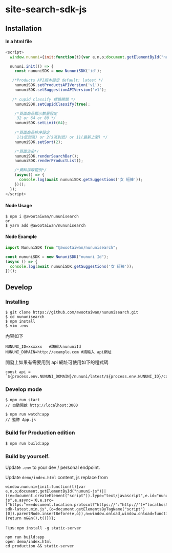 # site-search-sdk-js

## Installation

#### In a html file

```javascript
<script>
  window.nununi={init:function(t){var e,n,o;document.getElementById("nununi-js")||((e=document.createElement("script")).type="text/javascript",e.id="cupid-js",e.async=!0,e.src=("https:"===document.location.protocol?"https://":"http://")+"api.awoo.org/libs/nununi-sdk-latest.min.js",(o=document.getElementsByTagName("script")[0]).parentNode.insertBefore(e,o)),n=window.onload,window.onload=function(){return n&&n(),t()}}};

  nununi.init(() => {
    const nununiSDK = new NununiSDK('id');

   /*Products API版本設定 default: latest */
    nununiSDK.setProductsAPIVersion('v1');
    nununiSDK.setSuggestionAPIVersion('v1');
    
   /* cupid classify 標籤開關 */
    nununiSDK.setCupidClassify(true);

    /*頁面商品顯示數量設定
     32 or 64 or 80 */
    nununiSDK.setLimit(64);
    
    /*頁面商品排序設定
     1($低到高) or 2($高到低) or 11(最新上架) */
    nununiSDK.setSort(2);

    /*頁面渲染*/
    nununiSDK.renderSearchBar();
    nununiSDK.renderProductList();

    /*資料存取範例*/
    (async() => {
      console.log(await nununiSDK.getSuggestions('女 短褲'));
    })();
  });
</script>
```

#### Node Usage

```
$ npm i @awootaiwan/nununisearch
or
$ yarn add @awootaiwan/nununisearch
```

#### Node Example

```javascript
import NununiSDK from "@awootaiwan/nununisearch";

const nununiSDK = new NununiSDK("nununi Id");
(async () => {
  console.log(await nununiSDK.getSuggestions('女 短褲'));
})();
```

## Develop

### Installing

```
$ git clone https://github.com/awootaiwan/nununisearch.git
$ cd nununisearch
$ npm install
$ vim .env
```

內容如下

```
NUNUNI_ID=xxxxxx   #請輸入nununiId
NUNUNI_DOMAIN=http://example.com #請輸入 api網址
```

開發上如果有需要用到 api 網址可使用如下的程式碼

```
const api = `${process.env.NUNUNI_DOMAIN}/nununi/latest/${process.env.NUNUNI_ID}/content`;
```

### Develop mode

```
$ npm run start
// 自動開啟 http://localhost:3000

$ npm run watch:app
// 監聽 App.js
```

### Build for Production edition

```
$ npm run build:app
```

### Build by yourself.

Update `.env` to your dev / personal endpoint.

Update `demo/index.html` content, js replace from

```
window.nununi={init:function(t){var e,n,o;document.getElementById("nununi-js")||((e=document.createElement("script")).type="text/javascript",e.id="nununi-js",e.async=!0,e.src=("https:"===document.location.protocol?"https://":"http://")+"localhost:9080/nununi-sdk-latest.min.js",(o=document.getElementsByTagName("script")[0]).parentNode.insertBefore(e,o)),n=window.onload,window.onload=function(){return n&&n(),t()}}};
```

Tips: `npm install -g static-server`

```
npm run build:app
open demo/index.html
cd production && static-server
```
